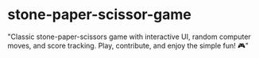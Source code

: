 # stone-paper-scissor-game
"Classic stone-paper-scissors game with interactive UI, random computer moves, and score tracking. Play, contribute, and enjoy the simple fun! 🎮"
